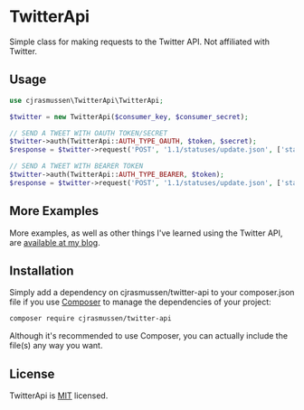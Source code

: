 # TwitterApi

Simple class for making requests to the Twitter API.  Not affiliated with Twitter.

## Usage

```php
use cjrasmussen\TwitterApi\TwitterApi;

$twitter = new TwitterApi($consumer_key, $consumer_secret);

// SEND A TWEET WITH OAUTH TOKEN/SECRET
$twitter->auth(TwitterApi::AUTH_TYPE_OAUTH, $token, $secret);
$response = $twitter->request('POST', '1.1/statuses/update.json', ['status' => 'Tweet text']);

// SEND A TWEET WITH BEARER TOKEN
$twitter->auth(TwitterApi::AUTH_TYPE_BEARER, $token);
$response = $twitter->request('POST', '1.1/statuses/update.json', ['status' => 'Tweet text']);
```

## More Examples

More examples, as well as other things I've learned using the Twitter API, are [available at my blog](https://cjr.dev/tag/trello-automation/).

## Installation

Simply add a dependency on cjrasmussen/twitter-api to your composer.json file if you use [Composer](https://getcomposer.org/) to manage the dependencies of your project:

```sh
composer require cjrasmussen/twitter-api
```

Although it's recommended to use Composer, you can actually include the file(s) any way you want.


## License

TwitterApi is [MIT](http://opensource.org/licenses/MIT) licensed.